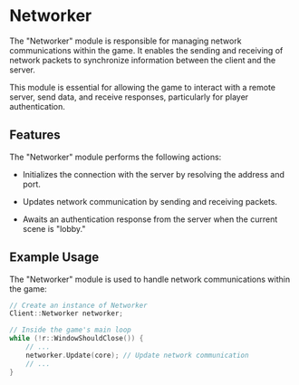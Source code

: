 # Networker

The "Networker" module is responsible for managing network communications within the game. It enables the sending and receiving of network packets to synchronize information between the client and the server.

This module is essential for allowing the game to interact with a remote server, send data, and receive responses, particularly for player authentication.

## Features
The "Networker" module performs the following actions:

- Initializes the connection with the server by resolving the address and port.

- Updates network communication by sending and receiving packets.

- Awaits an authentication response from the server when the current scene is "lobby."

## Example Usage
The "Networker" module is used to handle network communications within the game:

```cpp
// Create an instance of Networker
Client::Networker networker;

// Inside the game's main loop
while (!r::WindowShouldClose()) {
    // ...
    networker.Update(core); // Update network communication
    // ...
}
```
